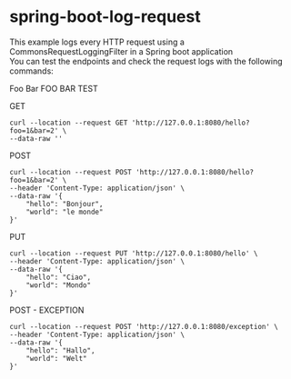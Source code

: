 # spring-boot-log-request

This example logs every HTTP request using a CommonsRequestLoggingFilter in a Spring boot application
<br>
You can test the endpoints and check the request logs with the following commands:

Foo Bar FOO BAR TEST


GET
```
curl --location --request GET 'http://127.0.0.1:8080/hello?foo=1&bar=2' \
--data-raw ''
```

POST
```
curl --location --request POST 'http://127.0.0.1:8080/hello?foo=1&bar=2' \
--header 'Content-Type: application/json' \
--data-raw '{
    "hello": "Bonjour",
    "world": "le monde"
}'
```
PUT
```
curl --location --request PUT 'http://127.0.0.1:8080/hello' \
--header 'Content-Type: application/json' \
--data-raw '{
    "hello": "Ciao",
    "world": "Mondo"
}'
```
POST - EXCEPTION
```
curl --location --request POST 'http://127.0.0.1:8080/exception' \
--header 'Content-Type: application/json' \
--data-raw '{
    "hello": "Hallo",
    "world": "Welt"
}'
```




